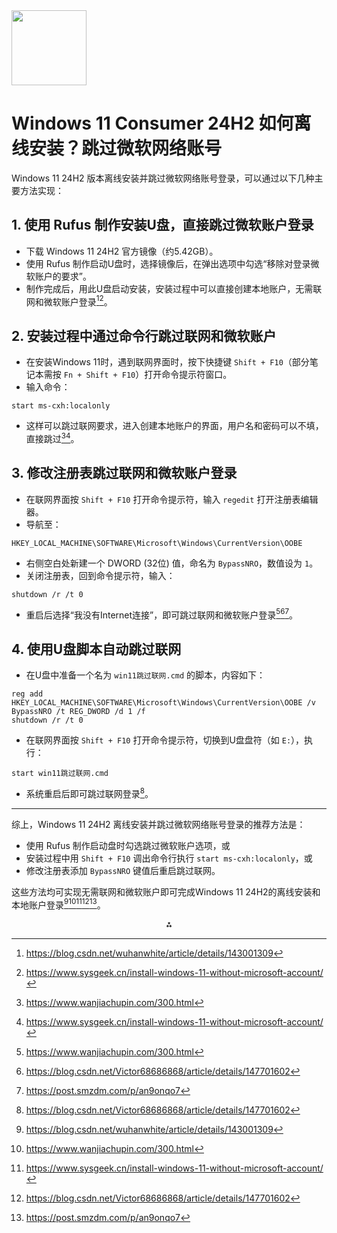 <img src="https://r2cdn.perplexity.ai/pplx-full-logo-primary-dark%402x.png" class="logo" width="120"/>

# Windows 11 Consumer 24H2 如何离线安装？跳过微软网络账号

Windows 11 24H2 版本离线安装并跳过微软网络账号登录，可以通过以下几种主要方法实现：

## 1. 使用 Rufus 制作安装U盘，直接跳过微软账户登录

- 下载 Windows 11 24H2 官方镜像（约5.42GB）。
- 使用 Rufus 制作启动U盘时，选择镜像后，在弹出选项中勾选“移除对登录微软账户的要求”。
- 制作完成后，用此U盘启动安装，安装过程中可以直接创建本地账户，无需联网和微软账户登录[^1][^3]。


## 2. 安装过程中通过命令行跳过联网和微软账户

- 在安装Windows 11时，遇到联网界面时，按下快捷键 `Shift + F10`（部分笔记本需按 `Fn + Shift + F10`）打开命令提示符窗口。
- 输入命令：

```
start ms-cxh:localonly
```

- 这样可以跳过联网要求，进入创建本地账户的界面，用户名和密码可以不填，直接跳过[^2][^3]。


## 3. 修改注册表跳过联网和微软账户登录

- 在联网界面按 `Shift + F10` 打开命令提示符，输入 `regedit` 打开注册表编辑器。
- 导航至：

```
HKEY_LOCAL_MACHINE\SOFTWARE\Microsoft\Windows\CurrentVersion\OOBE
```

- 右侧空白处新建一个 DWORD (32位) 值，命名为 `BypassNRO`，数值设为 `1`。
- 关闭注册表，回到命令提示符，输入：

```
shutdown /r /t 0
```

- 重启后选择“我没有Internet连接”，即可跳过联网和微软账户登录[^2][^4][^5]。


## 4. 使用U盘脚本自动跳过联网

- 在U盘中准备一个名为 `win11跳过联网.cmd` 的脚本，内容如下：

```
reg add HKEY_LOCAL_MACHINE\SOFTWARE\Microsoft\Windows\CurrentVersion\OOBE /v BypassNRO /t REG_DWORD /d 1 /f
shutdown /r /t 0
```

- 在联网界面按 `Shift + F10` 打开命令提示符，切换到U盘盘符（如 `E:`），执行：

```
start win11跳过联网.cmd
```

- 系统重启后即可跳过联网登录[^4]。

---

综上，Windows 11 24H2 离线安装并跳过微软网络账号登录的推荐方法是：

- 使用 Rufus 制作启动盘时勾选跳过微软账户选项，或
- 安装过程中用 `Shift + F10` 调出命令行执行 `start ms-cxh:localonly`，或
- 修改注册表添加 `BypassNRO` 键值后重启跳过联网。

这些方法均可实现无需联网和微软账户即可完成Windows 11 24H2的离线安装和本地账户登录[^1][^2][^3][^4][^5]。

<div style="text-align: center">⁂</div>

[^1]: https://blog.csdn.net/wuhanwhite/article/details/143001309

[^2]: https://www.wanjiachupin.com/300.html

[^3]: https://www.sysgeek.cn/install-windows-11-without-microsoft-account/

[^4]: https://blog.csdn.net/Victor68686868/article/details/147701602

[^5]: https://post.smzdm.com/p/an9onqo7

[^6]: https://iknow.lenovo.com.cn/detail/425183.html

[^7]: https://blog.csdn.net/2503_91657896/article/details/147471257

[^8]: https://www.laoliang.net/news/23362.html

[^9]: https://www.microsoft.com/zh-cn/software-download/windows11

[^10]: https://windiscover.com/posts/windows-11-24h2-with-april-2025-update-iso.html

